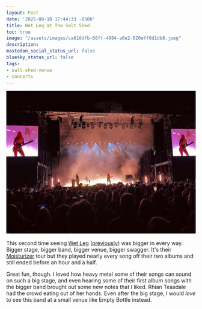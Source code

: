 ```yaml
---
layout: Post
date: '2025-09-10 17:44:33 -0500'
title: Wet Leg at The Salt Shed
toc: true
image: "/assets/images/ca616dfb-66ff-4084-a6e2-020eff6d1db8.jpeg"
description:
mastodon_social_status_url: false
bluesky_status_url: false
tags:
- salt-shed-venue
- concerts
---
```



![Wet Leg on stage at The Salt Shed Fairgrounds](/assets/images/ca616dfb-66ff-4084-a6e2-020eff6d1db8.jpeg)

This second time seeing [Wet Leg](https://wetlegband.com/) ([previously](https://www.joshbeckman.org/blog/attending/wet-leg-at-thalia-hall)) was  bigger in every way. Bigger stage, bigger band, bigger venue, bigger swagger. It's their [Moisturizer](https://www.joshbeckman.org/blog/listening/moisturizer-by-wet-leg) tour but they played nearly every song off their two albums and still ended before an hour and a half. 

Great fun, though. I loved how heavy metal some of their songs can sound on such a big stage, and even hearing some of their first album songs with the bigger band brought out some new notes that I liked. Rhian Teasdale had the crowd eating out of her hands. Even after the big stage, I would _love_ to see this band at a small venue like Empty Bottle instead.
